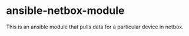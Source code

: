 # ansible-netbox-module
This is an ansible module that pulls data for a particular device in netbox.
